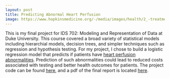 ```yaml
---
layout: post
title: Predicting Abnormal Heart Perfusion
image: https://www.hopkinsmedicine.org/-/media/images/health/2_-treatment/cardiovascular/getimage2.ashx?h=327&la=en&mh=360&mw=520&w=520&hash=D28C9D2D041DFFBC058C14BBB47A0EEE4D4A18E0
---
```


This is my final project for IDS 702: Modeling and Representation of Data at Duke University. This course covered a broad variety of statistical models including hierarchial models, decision trees, and simpler techniques such as regression and hypothesis testing. For my project, I chose to build a logistic regression model that predicts if patients have [heart perfusion abnormalities](https://www.hopkinsmedicine.org/health/treatment-tests-and-therapies/myocardial-perfusion-scan-stress). Prediction of such abnormalities could lead to reduced costs associated with testing and better health outcomes for patients. The project code can be found [here](https://github.com/joekrinke15/Predicting-Abnormal-Heart-Perfusion/blob/master/Predicting%20Perfusion.Rmd), and a pdf of the final report is located [here](https://github.com/joekrinke15/Predicting-Abnormal-Heart-Perfusion/blob/master/Predicting-Perfusion-Final.pdf).
